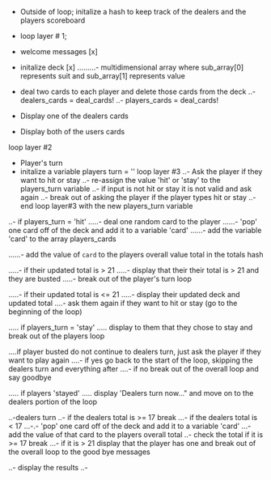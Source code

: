 - Outside of loop; initalize a hash to keep track
of the dealers and the players scoreboard

- loop layer # 1;
- welcome messages [x]
- initalize deck [x]
.........- multidimensional array where sub_array[0] represents suit and sub_array[1] represents value

- deal two cards to each player and delete those cards from the deck
..- dealers_cards = deal_cards!
..- players_cards = deal_cards!


- Display one of the dealers cards
- Display both of the users cards

loop layer #2
- Player's turn
- initalize a variable players turn = ''
loop layer #3
..- Ask the player if they want to hit or stay
..- re-assign the value 'hit' or 'stay' to the players_turn variable
..- if input is not hit or stay it is not valid and ask again
..- break out of asking the player if the player types hit or stay
..- end loop layer#3 with the new players_turn variable

..- if players_turn = 'hit'
.....- deal one random card to the player
......- 'pop' one card off of the deck and add it to a variable 'card'
......- add the variable 'card' to the array players_cards

......- add the value of `card` to the players overall value total in the totals hash

.....- if their updated total is > 21
.....- display that their their total is > 21 and they are busted
.....- break out of the player's turn loop

.....- if their updated total is <= 21
.....- display their updated deck and updated total
....- ask them again if they want to hit or stay (go to the beginning of the loop)

..... if players_turn = 'stay'
..... display to them that they chose to stay and break out of the players loop

....if player busted do not continue to dealers turn, just ask the player if they
want to play again
....- if yes go back to the start of the loop, skipping the dealers turn and
everything after
....- if no break out of the overall loop and say goodbye

..... if players 'stayed'
..... display 'Dealers turn now..." and move on to the dealers portion of the loop

..-dealers turn
..- if the dealers total is >= 17 break
...- if the dealers total is < 17
...-.- 'pop' one card off of the deck and add it to a variable 'card'
...- add the value of that card to the players overall total
..- check the total if it is >= 17 break
...- if it is > 21 display that the player has one and break out of the
overall loop to the good bye messages

..- display the results
..-


